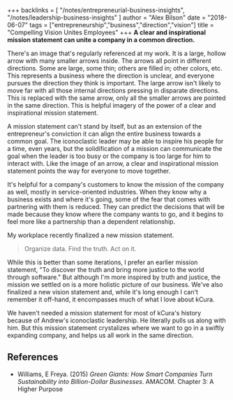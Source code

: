 +++
backlinks = [
  "/notes/entrepreneurial-business-insights",
  "/notes/leadership-business-insights"
]
author = "Alex Bilson"
date = "2018-06-07"
tags = ["entrepreneurship","business","direction","vision"]
title = "Compelling Vision Unites Employees"
+++
**A clear and inspirational mission statement can unite a company in a common direction.**

There's an image that's regularly referenced at my work.  It is a large, hollow arrow with many smaller arrows inside.  The arrows all point in different directions.  Some are large, some thin; others are filled in; other colors, etc.  This represents a business where the direction is unclear, and everyone pursues the direction they think is important.  The large arrow isn't likely to move far with all those internal directions pressing in disparate directions.  This is replaced with the same arrow, only all the smaller arrows are pointed in the same direction.  This is helpful imagery of the power of a clear and inspirational mission statement.

A mission statement can't stand by itself, but as an extension of the entrepreneur's conviction it can align the entire business towards a common goal.  The iconoclastic leader may be able to inspire his people for a time, even years, but the solidification of a mission can communicate the goal when the leader is too busy or the company is too large for him to interact with.  Like the image of an arrow, a clear and inspirational mission statement points the way for everyone to move together.

It's helpful for a company's customers to know the mission of the company as well, mostly in service-oriented industries.  When they know why a business exists and where it's going, some of the fear that comes with partnering with them is reduced.  They can predict the decisions that will be made because they know where the company wants to go, and it begins to feel more like a partnership than a dependent relationship.

My workplace recently finalized a new mission statement.

> Organize data.
> Find the truth.
> Act on it.

While this is better than some iterations, I prefer an earlier mission statement, "To discover the truth and bring more justice to the world through software."  But although I'm more inspired by truth and justice, the mission we settled on is a more holistic picture of our business.  We've also finalized a new vision statement and, while it's long enough I can't remember it off-hand, it encompasses much of what I love about kCura.

We haven't needed a mission statement for most of kCura's history because of Andrew's iconoclastic leadership.  He literally pulls us along with him.  But this mission statement crystalizes where we want to go in a swiftly expanding company, and helps us all work in the same direction.

## References

- Williams, E Freya. (2015) _Green Giants: How Smart Companies Turn Sustainability into Billion-Dollar Businesses_. AMACOM. Chapter 3: A Higher Purpose
